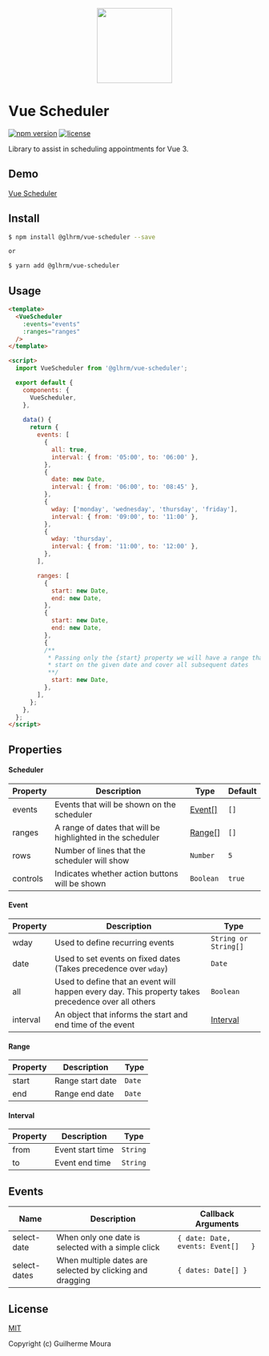 <p align="center">
  <img
    style="object: contain; height: 150px"
    src="https://raw.githubusercontent.com/glhrmoura/vue-scheduler/main/src/static/logo.png"
  />
</p>

# Vue Scheduler

[![npm version](https://img.shields.io/npm/v/@glhrm/vue-scheduler.svg?style=flat-square)](https://www.npmjs.com/package/@glhrm/vue-scheduler)
[![license](https://img.shields.io/npm/l/@glhrm/vue-scheduler.svg?style=flat-square)](https://github.com/glhrmoura/vue-scheduler/blob/main/LICENSE)

Library to assist in scheduling appointments for Vue 3.

## Demo

[Vue Scheduler](https://peppy-kringle-3eba76.netlify.app)

## Install

```bash
$ npm install @glhrm/vue-scheduler --save

or

$ yarn add @glhrm/vue-scheduler
```

## Usage

```html
<template>
  <VueScheduler
    :events="events"
    :ranges="ranges"
  />
</template>

<script>
  import VueScheduler from '@glhrm/vue-scheduler';

  export default {
    components: {
      VueScheduler,
    },
  
    data() {
      return {
        events: [
          {
            all: true,
            interval: { from: '05:00', to: '06:00' },
          },
          {
            date: new Date,
            interval: { from: '06:00', to: '08:45' },
          },
          {
            wday: ['monday', 'wednesday', 'thursday', 'friday'],
            interval: { from: '09:00', to: '11:00' },
          },
          {
            wday: 'thursday',
            interval: { from: '11:00', to: '12:00' },
          },
        ],

        ranges: [
          {
            start: new Date,
            end: new Date,
          },
          {
            start: new Date,
            end: new Date,
          },
          {
          /**
           * Passing only the {start} property we will have a range that will 
           * start on the given date and cover all subsequent dates
           **/
            start: new Date,
          },
        ],
      };
    },
  };
</script>
```

## Properties

#### Scheduler

| Property      | Description                                                | Type                | Default        |
| ------------- | ---------------------------------------------------------- | ------------------- | -------------- |
| events        | Events that will be shown on the scheduler                 | [Event[]](#event)   | `[]`           |
| ranges        | A range of dates that will be highlighted in the scheduler | [Range[]](#range)   | `[]`           |
| rows          | Number of lines that the scheduler will show               | `Number`            | `5`            |
| controls      | Indicates whether action buttons will be shown             | `Boolean`           | `true`         |

#### Event

| Property          |  Description                                                                                        |  Type                 |
| ----------------- | --------------------------------------------------------------------------------------------------- | --------------------- |
| wday              | Used to define recurring events                                                                     | `String or String[]`  |
| date              | Used to set events on fixed dates (Takes precedence over `wday`)                                    | `Date`                |
| all               | Used to define that an event will happen every day. This property takes precedence over all others  | `Boolean`             |
| interval          | An object that informs the start and end time of the event                                          | [Interval](#interval) |

#### Range

| Property        |  Description       |  Type  |
| --------------- | ------------------ | ------ |
| start           | Range start date   | `Date` |
| end             | Range end date     | `Date` |

#### Interval

| Property        |  Description         |  Type    |
| --------------- | -------------------- | -------- |
| from            | Event start time     | `String` |
| to              | Event end time       | `String` |


## Events

| Name            | Description                                                     | Callback Arguments                       |
| --------------- | --------------------------------------------------------------- | ---------------------------------------- |
| select-date     | When only one date is selected with a simple click              | `{ date: Date, events: Event[]   }`      |
| select-dates    | When multiple dates are selected by clicking and dragging       | `{ dates: Date[] }`                      |


## License

[MIT](https://github.com/glhrmoura/vue-scheduler/blob/main/LICENSE)

Copyright (c) Guilherme Moura
